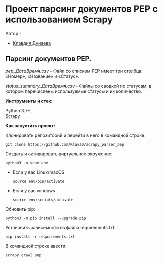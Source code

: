 # Проект парсинг документов PEP с использованием Scrapy

Автор - 
*   [Клавдия Дунаева](https://www.t.me/klodunaeva)

## Парсинг документов PEP. 

_pep_ДатаВремя.csv_ - Файл со списком PEP имеет три столбца: «Номер», «Название» и «Статус».

_status_summary_ДатаВремя.csv_ - Файлы со сводкой по статусам, в котором перечислены
используемые статусы и их количество.

**Инструменты и стек:**

Python 3.7+,\
[Scrapy](https://docs.scrapy.org/)

**Как запустить проект:**

Клонировать репозиторий и перейти в него в командной строке:

```
git clone https://github.com/KlavaD/scrapy_parser_pep
```
Создать и активировать виртуальное окружение:

```
python3 -m venv env
```

* Если у вас Linux/macOS

    ```
    source env/bin/activate
    ```

* Если у вас windows

    ```
    source env/scripts/activate
    ```

Обновить pip:

```
python3 -m pip install --upgrade pip
```

Установить зависимости из файла requirements.txt:

```
pip install -r requirements.txt
```

В командной строке ввести:

```
scrapy crawl pep  
```